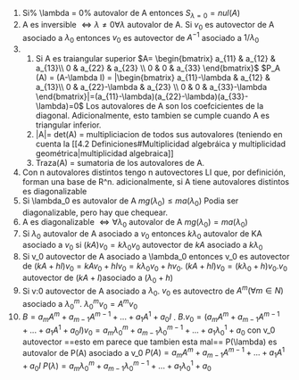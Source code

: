 1) Si% \lambda = 0% autovalor de A entonces $S_{ \lambda = 0}= nul(A)$
2) A es inversible $\iff \lambda \neq 0 \forall \lambda$ autovalor de A. Si $v_0$ es autovector de A asociado a $\lambda_0$ entonces $v_0$ es autovector de $A^{-1}$ asociado a $1/\lambda_0$
3) 
	1) Si A es traiangular superior $A= \begin{bmatrix} a_{11} & a_{12} & a_{13}\\ 0 & a_{22} & a_{23} \\ 0 & 0 & a_{33} \end{bmatrix}$ $P_A (A) = (A-\lambda I) = |\begin{bmatrix} a_{11}-\lambda & a_{12} & a_{13}\\ 0 & a_{22}-\lambda & a_{23} \\ 0 & 0 & a_{33}-\lambda \end{bmatrix}|=(a_{11}-\lambda)(a_{22}-\lambda)(a_{33}-\lambda)=0$ Los autovalores de A son los coefcicientes de la diagonal. Adicionalmente, esto tambien se cumple cuando A es triangular inferior.
	2) |A|= det(A) = multipliciacion de todos sus autovalores (teniendo en cuenta la [[4.2 Definiciones#Multiplicidad algebráica y multiplicidad geométrica|multiplicidad algebraica]]
	3) Traza(A) = sumatoria de los autovalores de A.
4) Con n autovalores distintos tengo n autovectores LI que, por definición, forman una base de R^n. adicionalmente, si A tiene autovalores distintos es diagonalizable
5) Si \lambda_0 es autovalor de A $mg(\lambda_0)\leq ma(\lambda_0)$ Podia ser diagonalizable, pero hay que chequear.
6) A es diagonalizable $\iff \forall \lambda_0$ autovalor de A $mg(\lambda_0) = ma(\lambda_0)$ 
7) Si $\lambda_0$ autovalor de A asociado a $v_0$ entonces $k \lambda_0$ autovalor de KA asociado a $v_0$ si $(kA)v_0 = k \lambda_0 v_0$ autovector de $kA$ asociado a $k\lambda_0$
8) Si v_0 autovector de A asociado a \lambda_0 entonces v_0 es autovector de $(kA+hI)v_0 = kAv_0 + hIv_0 = k\lambda_0 v_0 + h v_0$. $(kA +hI)v_0 = (k \lambda_0 +h)v_0$.$v_0$ autovector de $(kA+I)$asociado a $(\lambda_0 + h)$
9) Si v:0 autovector de A asociado a $\lambda_0$. $v_0$ es autovectro de $A^m (\forall m \in N)$ asociado a $\lambda_0^m$. $\lambda_0^m v_0 = A^m v_0$ 
10) $B = a_m A^m + a_{m-1} A^{m-1} +... +a_{1} A^{1}+ a_0 I$ . $B. v_0 = (a_m A^m + a_{m-1} A^{m-1} +... +a_{1} A^{1}+ a_0 I)v_0= a_m \lambda_0^m + a_{m-1} \lambda_0^{m-1} +... +a_{1} \lambda_0^{1}+ a_0$  con v_0 autovector ==esto em parece que tambien esta mal==
P(\lambda) es autovalor de P(A) asociado a v_0
$P(A) =  a_m A^m + a_{m-1} A^{m-1} +... +a_{1} A^{1}+ a_0 I$
$P(\lambda) = a_m \lambda_0^m + a_{m-1} \lambda_0^{m-1} +... +a_{1} \lambda_0^{1}+ a_0$

